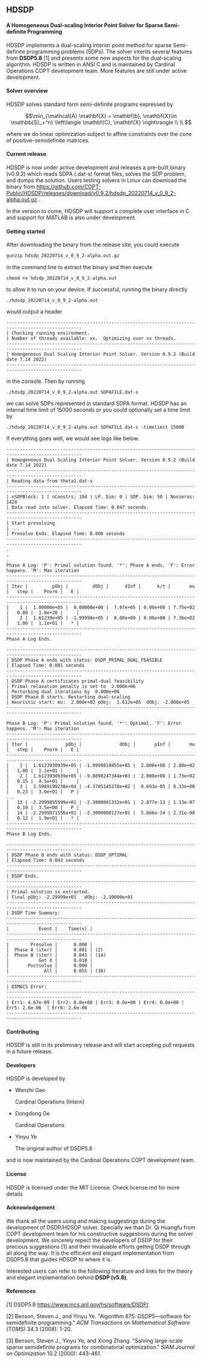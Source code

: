 ## HDSDP 

#### A Homogeneous Dual-scaling Interior Point Solver for Sparse Semi-definite Programming

HDSDP implements a dual-scaling interior point method for sparse Semi-definite programming problems (SDPs). The solver interits several features from  **DSDP5.8** [1] and presents some new aspects for the dual-scaling algorithm. HDSDP is written in ANSI C and is maintained by Cardinal Operations COPT development team. More features are still under active development.

#### Solver overview

HDSDP solves standard form semi-definite programs expressed by

$$\min_{\mathcal{A} \mathbf{X} = \mathbf{b}, \mathbf{X}\in \mathbb{S}_+^n} \left\langle \mathbf{C}, \mathbf{X} \right\rangle  \\
  \\ 
$$

where we do linear optimization subject to affine constraints over the cone of positive-semidefinite matrices.

#### Current release

HDSDP is now under active development and releases a pre-built binary (v0.9.2) which reads SDPA (.dat-s) format files, solves the SDP problem, and dumps the solution. Users testing solvers in Linux can download the binary from https://github.com/COPT-Public/HDSDP/releases/download/v0.9.2/hdsdp_20220714_v_0_9_2-alpha.out.gz .

In the version to come, HDSDP will support a complete user interface in C and support for MATLAB is also under development.

#### Getting started

After downloading the binary from the release site, you could execute 

```bash
gunzip hdsdp_20220714_v_0_9_2-alpha.out.gz
```

in the command line to extract the binary and then execute 

```
chmod +x hdsdp_20220714_v_0_9_2-alpha.out
```

to allow it to run on your device. If successful, running the binary directly 

```
./hdsdp_20220714_v_0_9_2-alpha.out
```

would output a header

```
--------------------------------------------------------------------------------------------------
| Checking running environment. 
| Number of threads available: xx.  Optimizing over xx threads. 
--------------------------------------------------------------------------------------------------
| Homogeneous Dual Scaling Interior Point Solver. Version 0.9.2 (Build date 7.14 2022)                                   
--------------------------------------------------------------------------------------------------
```

in the console. Then by running

```
./hdsdp_20220714_v_0_9_2-alpha.out SDPAFILE.dat-s
```

we can solve SDPs represented in standard SDPA format.  HDSDP has an internal time limit of 15000 seconds or you could optionally set a time limit by 

```
./hdsdp_20220714_v_0_9_2-alpha.out SDPAFILE.dat-s -timelimit 15000
```

If everything goes well, we would see logs like below.

```
--------------------------------------------------------------------------------------------------
| Homogeneous Dual Scaling Interior Point Solver. Version 0.9.2 (Build date 7.14 2022)                                   
--------------------------------------------------------------------------------------------------
| Reading data from theta1.dat-s 
--------------------------------------------------------------------------------------------------
| nSDPBlock: 1 | nConstrs: 104 | LP. Dim: 0 | SDP. Dim: 50 | Nonzeros: 1428 
| Data read into solver. Elapsed Time: 0.047 seconds. 
--------------------------------------------------------------------------------------------------
| Start presolving 
| ...
| Presolve Ends. Elapsed Time: 0.000 seconds 
--------------------------------------------------------------------------------------------------
.
.
.
Phase A Log: 'P': Primal solution found. '*': Phase A ends. 'F': Error happens. 'M': Max iteration
--------------------------------------------------------------------------------------------------
| Iter |         pObj |         dObj |      dInf |      k/t |       mu |   step |    Pnorm |   E |
--------------------------------------------------------------------------------------------------
|    1 |  1.00000e+05 |  0.00000e+00 |  7.07e+05 | 0.00e+00 | 7.75e+02 |   0.00 |  1.0e+20 |     |
|    2 |  1.61239e+05 | -1.99998e+05 |  0.00e+00 | 0.00e+00 | 7.36e+02 |   1.00 |  1.1e+01 |   * |
--------------------------------------------------------------------------------------------------
Phase A Log Ends. 

--------------------------------------------------------------------------------------------------
| DSDP Phase A ends with status: DSDP_PRIMAL_DUAL_FEASIBLE                                         
| Elapsed Time: 0.001 seconds                                                                   
--------------------------------------------------------------------------------------------------
| DSDP Phase A certificates primal-dual feasibility                                                
| Primal relaxation penalty is set to  2.000e+06 
| Perturbing dual iterations by  0.000e+00 
| DSDP Phase B starts. Restarting dual-scaling                                                     
| Heuristic start: mu:  2.800e+02 pObj:  1.612e+05  dObj: -2.000e+05                              
--------------------------------------------------------------------------------------------------

Phase B Log: 'P': Primal solution found. '*': Optimal. 'F': Error happens. 'M': Max iteration
--------------------------------------------------------------------------------------------------
| Iter |              pObj |              dObj |       pInf |       mu |   step |    Pnorm |   E |
--------------------------------------------------------------------------------------------------
|    1 |  1.6123930939e+05 | -1.9999819855e+05 |  2.000e+00 | 2.80e+02 |   1.00 |  1.1e+01 |     |
|    2 |  1.6123930939e+05 | -9.0898247344e+03 |  2.000e+00 | 1.73e+02 |   0.15 |  4.5e+01 |     |
|    3 |  3.5989199238e+04 | -4.3785145278e+02 |  8.693e-05 | 8.33e+00 |   0.23 |  3.0e+01 |   P |
...
|   13 | -2.2999855599e+01 | -2.3000001332e+01 |  2.877e-13 | 1.13e-07 |   0.19 |  3.5e+00 |   P |
|   14 | -2.2999971556e+01 | -2.3000000127e+01 |  5.666e-14 | 2.31e-08 |   0.12 |  1.9e+01 |   * |
--------------------------------------------------------------------------------------------------
Phase B Log Ends. 

--------------------------------------------------------------------------------------------------
| DSDP Phase B ends with status: DSDP_OPTIMAL                                                      
| Elapsed Time: 0.043 seconds                                                                   
--------------------------------------------------------------------------------------------------
| DSDP Ends.                                                                                        
--------------------------------------------------------------------------------------------------
| Primal solution is extracted.                                                                    
| Final pObj: -2.29999e+01   dObj: -2.30000e+01 
--------------------------------------------------------------------------------------------------
| DSDP Time Summary: 
--------------------------------------------------------------------------------------------------
|           Event |    Time(s) | 
--------------------------------------------------------------------------------------------------
|        Presolve |      0.000 | 
|  Phase A (iter) |      0.001 | (2) 
|  Phase B (iter) |      0.043 | (14) 
|           Get X |      0.010 | 
|       Postsolve |      0.000 | 
|             All |      0.055 | (16) 
--------------------------------------------------------------------------------------------------
| DIMACS Error:
--------------------------------------------------------------------------------------------------
| Err1: 4.67e-09 | Err2: 0.0e+00 | Err3: 0.0e+00 | Err4: 0.0e+00 | Err5: 2.6e-06  | Err6: 2.6e-06  
--------------------------------------------------------------------------------------------------
```

#### Contributing

HDSDP is still in its preliminary release and will start accepting pull requests in a future release.

#### Developers

HDSDP is developed by 

- Wenzhi Gao

  Cardinal Operations (Intern)

- Dongdong Ge

  Cardinal Operations

- Yinyu Ye

  The original author of DSDP5.8

and is now maintained by the Cardinal Operations COPT development team.

#### License 

HDSDP is licensed under the MIT License. Check license.md for more details

#### Acknowledgement

We thank all the users using and making suggestings during the development of DSDP/HDSDP solver. Specially we than Dr. Qi Huangfu from COPT development team for his constructive suggestions during the solver development. We sincerely repect the developers of DSDP for their precious suggestions [1] and their invaluable efforts getting DSDP through all along the way. It is the efficient and elegant implementation from DSDP5.8 that guides HDSDP to where it is.

Interested users can refer to the following literature and links for the theory and elegant implementation behind **DSDP (v5.8)**. 

#### References

[1] DSDP5.8 https://www.mcs.anl.gov/hs/software/DSDP/.

[2] Benson, Steven J., and Yinyu Ye. "Algorithm 875: DSDP5—software for semidefinite programming." *ACM Transactions on Mathematical Software (TOMS)* 34.3 (2008): 1-20.

[3] Benson, Steven J., Yinyu Ye, and Xiong Zhang. "Solving large-scale sparse semidefinite programs for combinatorial optimization." *SIAM Journal on Optimization* 10.2 (2000): 443-461.
